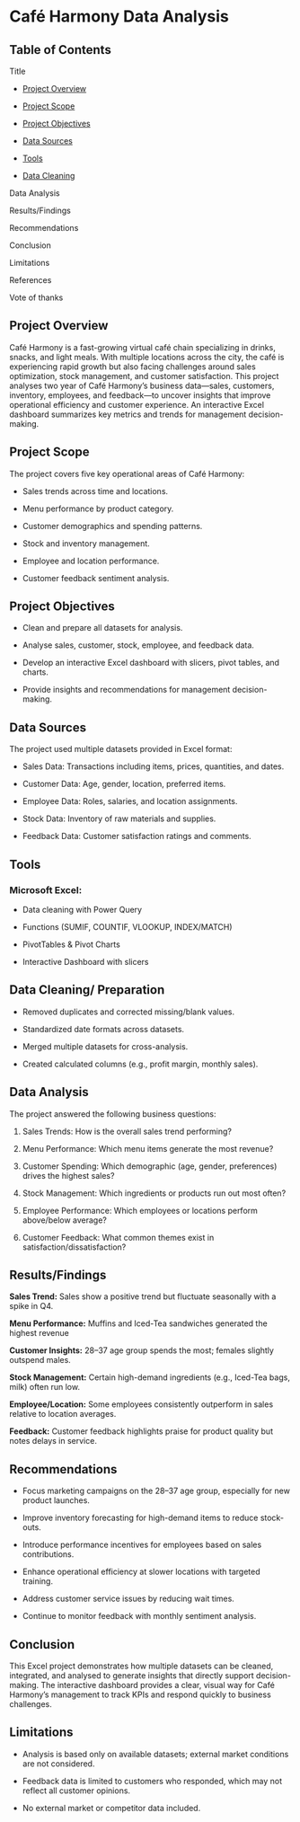 # Café Harmony Data Analysis
## **Table of Contents**

Title

- [Project Overview](#project-overview)

 - [Project Scope](#project-scope)

- [Project Objectives](#project-objectives)

- [Data Sources](#data-sources)

- [Tools](#tools)

- [Data Cleaning](data-cleaning/-preparation)

Data Analysis

Results/Findings

Recommendations

Conclusion

Limitations

References

Vote of thanks

## Project Overview

Café Harmony is a fast-growing virtual café chain specializing in drinks, snacks, and light meals. With multiple locations across the city, the café is experiencing rapid growth but also facing challenges around sales optimization, stock management, and customer satisfaction.
This project analyses two year of Café Harmony’s business data—sales, customers, inventory, employees, and feedback—to uncover insights that improve operational efficiency and customer experience.
An interactive Excel dashboard summarizes key metrics and trends for management decision-making.

## Project Scope

The project covers five key operational areas of Café Harmony:

- Sales trends across time and locations.

-	Menu performance by product category.

- Customer demographics and spending patterns.

-	Stock and inventory management.

-	Employee and location performance.

-	Customer feedback sentiment analysis.

## Project Objectives

-	Clean and prepare all datasets for analysis.
  
-	Analyse sales, customer, stock, employee, and feedback data.
  
-	Develop an interactive Excel dashboard with slicers, pivot tables, and charts.
  
-	Provide insights and recommendations for management decision-making.

## Data Sources

The project used multiple datasets provided in Excel format:

-	Sales Data: Transactions including items, prices, quantities, and dates.
  
-	Customer Data: Age, gender, location, preferred items.
  
-	Employee Data: Roles, salaries, and location assignments.
-	Stock Data: Inventory of raw materials and supplies.
-	Feedback Data: Customer satisfaction ratings and comments.

## Tools

### Microsoft Excel:
-	Data cleaning with Power Query
  
-	Functions (SUMIF, COUNTIF, VLOOKUP, INDEX/MATCH)
  
-	PivotTables & Pivot Charts
  
-	Interactive Dashboard with slicers

## Data Cleaning/ Preparation

- Removed duplicates and corrected missing/blank values.
  
- Standardized date formats across datasets.
  
- Merged multiple datasets for cross-analysis.
  
- Created calculated columns (e.g., profit margin, monthly sales).

## Data Analysis

The project answered the following business questions:

1.	Sales Trends: How is the overall sales trend performing?

2.	Menu Performance: Which menu items generate the most revenue?

3.	Customer Spending: Which demographic (age, gender, preferences) drives the highest sales?

4.	Stock Management: Which ingredients or products run out most often?

5.	Employee Performance: Which employees or locations perform above/below average?

6.  Customer Feedback: What common themes exist in satisfaction/dissatisfaction?

## Results/Findings

**Sales Trend:** Sales show a positive trend but fluctuate seasonally with a spike in Q4.

**Menu Performance:** Muffins and Iced-Tea sandwiches generated the highest revenue 

**Customer Insights:** 28–37 age group spends the most; females slightly outspend males.

**Stock Management:** Certain high-demand ingredients (e.g., Iced-Tea bags, milk) often run low.

**Employee/Location:** Some employees consistently outperform in sales relative to location averages.

**Feedback:** Customer feedback highlights praise for product quality but notes delays in service.

## **Recommendations**

-	Focus marketing campaigns on the 28–37 age group, especially for new product launches.

-	Improve inventory forecasting for high-demand items to reduce stock-outs.

-	Introduce performance incentives for employees based on sales contributions.

-	Enhance operational efficiency at slower locations with targeted training.

- Address customer service issues by reducing wait times.

- Continue to monitor feedback with monthly sentiment analysis.

## Conclusion

This Excel project demonstrates how multiple datasets can be cleaned, integrated, and analysed to generate insights that directly support decision-making. The interactive dashboard provides a clear, visual way for Café Harmony’s management to track KPIs and respond quickly to business challenges.

## Limitations

- Analysis is based only on available datasets; external market conditions are not considered.
  
- Feedback data is limited to customers who responded, which may not reflect all customer opinions.
  
- No external market or competitor data included.



